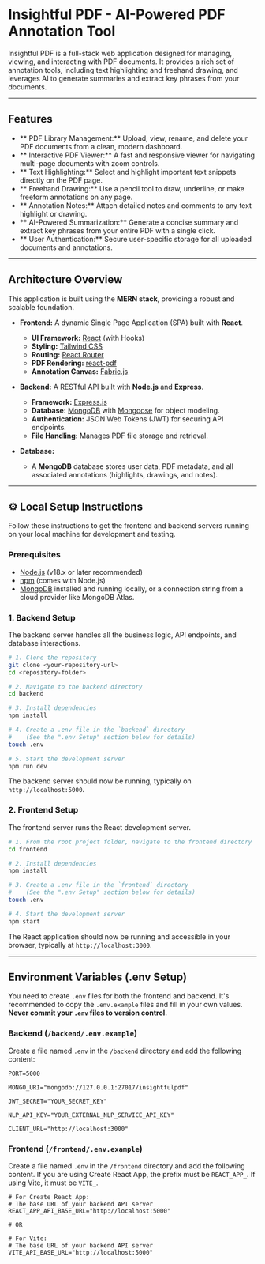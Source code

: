 # Insightful PDF - AI-Powered PDF Annotation Tool

Insightful PDF is a full-stack web application designed for managing, viewing, and interacting with PDF documents. It provides a rich set of annotation tools, including text highlighting and freehand drawing, and leverages AI to generate summaries and extract key phrases from your documents.

---

##  Features

* ** PDF Library Management:** Upload, view, rename, and delete your PDF documents from a clean, modern dashboard.
* ** Interactive PDF Viewer:** A fast and responsive viewer for navigating multi-page documents with zoom controls.
* ** Text Highlighting:** Select and highlight important text snippets directly on the PDF page.
* ** Freehand Drawing:** Use a pencil tool to draw, underline, or make freeform annotations on any page.
* ** Annotation Notes:** Attach detailed notes and comments to any text highlight or drawing.
* ** AI-Powered Summarization:** Generate a concise summary and extract key phrases from your entire PDF with a single click.
* ** User Authentication:** Secure user-specific storage for all uploaded documents and annotations.

---

##  Architecture Overview

This application is built using the **MERN stack**, providing a robust and scalable foundation.

* **Frontend:** A dynamic Single Page Application (SPA) built with **React**.
    * **UI Framework:** [React](https://reactjs.org/) (with Hooks)
    * **Styling:** [Tailwind CSS](https://tailwindcss.com/)
    * **Routing:** [React Router](https://reactrouter.com/)
    * **PDF Rendering:** [react-pdf](https://github.com/wojtekmaj/react-pdf)
    * **Annotation Canvas:** [Fabric.js](http://fabricjs.com/)

* **Backend:** A RESTful API built with **Node.js** and **Express**.
    * **Framework:** [Express.js](https://expressjs.com/)
    * **Database:** [MongoDB](https://www.mongodb.com/) with [Mongoose](https://mongoosejs.com/) for object modeling.
    * **Authentication:** JSON Web Tokens (JWT) for securing API endpoints.
    * **File Handling:** Manages PDF file storage and retrieval.

* **Database:**
    * A **MongoDB** database stores user data, PDF metadata, and all associated annotations (highlights, drawings, and notes).

---

## ⚙️ Local Setup Instructions

Follow these instructions to get the frontend and backend servers running on your local machine for development and testing.

### Prerequisites

* [Node.js](https://nodejs.org/) (v18.x or later recommended)
* [npm](https://www.npmjs.com/) (comes with Node.js)
* [MongoDB](https://www.mongodb.com/try/download/community) installed and running locally, or a connection string from a cloud provider like MongoDB Atlas.

### 1. Backend Setup

The backend server handles all the business logic, API endpoints, and database interactions.

```bash
# 1. Clone the repository
git clone <your-repository-url>
cd <repository-folder>

# 2. Navigate to the backend directory
cd backend

# 3. Install dependencies
npm install

# 4. Create a .env file in the `backend` directory
#    (See the ".env Setup" section below for details)
touch .env

# 5. Start the development server
npm run dev
```

The backend server should now be running, typically on `http://localhost:5000`.

### 2. Frontend Setup

The frontend server runs the React development server.

```bash
# 1. From the root project folder, navigate to the frontend directory
cd frontend

# 2. Install dependencies
npm install

# 3. Create a .env file in the `frontend` directory
#    (See the ".env Setup" section below for details)
touch .env

# 4. Start the development server
npm start
```

The React application should now be running and accessible in your browser, typically at `http://localhost:3000`.

---

##  Environment Variables (.env Setup)

You need to create `.env` files for both the frontend and backend. It's recommended to copy the `.env.example` files and fill in your own values. **Never commit your `.env` files to version control.**

### Backend (`/backend/.env.example`)

Create a file named `.env` in the `/backend` directory and add the following content:

```env
PORT=5000

MONGO_URI="mongodb://127.0.0.1:27017/insightfulpdf"

JWT_SECRET="YOUR_SECRET_KEY"

NLP_API_KEY="YOUR_EXTERNAL_NLP_SERVICE_API_KEY"

CLIENT_URL="http://localhost:3000"
```

### Frontend (`/frontend/.env.example`)

Create a file named `.env` in the `/frontend` directory and add the following content. If you are using Create React App, the prefix must be `REACT_APP_`. If using Vite, it must be `VITE_`.

```env
# For Create React App:
# The base URL of your backend API server
REACT_APP_API_BASE_URL="http://localhost:5000"

# OR 

# For Vite:
# The base URL of your backend API server
VITE_API_BASE_URL="http://localhost:5000"
```
